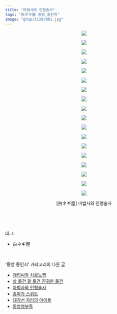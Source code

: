 ```yaml
---
title: "마법사와 인형술사"
tags: "白ネギ屋 동방_동인지"
image: "ghap/2120/001.jpg"
---
```

<div class="article">
<p style="text-align: center; clear: none; float: none;"><img src="{{ site.nasurl }}/ghap/2120/001.jpg"/></p>
<p style="text-align: center; clear: none; float: none;"><img src="{{ site.nasurl }}/ghap/2120/002.jpg"/></p>
<p style="text-align: center; clear: none; float: none;"><img src="{{ site.nasurl }}/ghap/2120/003.jpg"/></p>
<p style="text-align: center; clear: none; float: none;"><img src="{{ site.nasurl }}/ghap/2120/004.jpg"/></p>
<p style="text-align: center; clear: none; float: none;"><img src="{{ site.nasurl }}/ghap/2120/005.jpg"/></p>
<p style="text-align: center; clear: none; float: none;"><img src="{{ site.nasurl }}/ghap/2120/006.jpg"/></p>
<p style="text-align: center; clear: none; float: none;"><img src="{{ site.nasurl }}/ghap/2120/007.jpg"/></p>
<p style="text-align: center; clear: none; float: none;"><img src="{{ site.nasurl }}/ghap/2120/008.jpg"/></p>
<p style="text-align: center; clear: none; float: none;"><img src="{{ site.nasurl }}/ghap/2120/009.jpg"/></p>
<p style="text-align: center; clear: none; float: none;"><img src="{{ site.nasurl }}/ghap/2120/010.jpg"/></p>
<p style="text-align: center; clear: none; float: none;"><img src="{{ site.nasurl }}/ghap/2120/011.jpg"/></p>
<p style="text-align: center; clear: none; float: none;"><img src="{{ site.nasurl }}/ghap/2120/012.jpg"/></p>
<p style="text-align: center; clear: none; float: none;"><img src="{{ site.nasurl }}/ghap/2120/013.jpg"/></p>
<p style="text-align: center; clear: none; float: none;"><img src="{{ site.nasurl }}/ghap/2120/014.jpg"/></p>
<p style="text-align: center; clear: none; float: none;"><img src="{{ site.nasurl }}/ghap/2120/015.jpg"/></p>
<p style="text-align: center; clear: none; float: none;"><img src="{{ site.nasurl }}/ghap/2120/016.jpg"/></p>
<p style="text-align: center; clear: none; float: none;"><img src="{{ site.nasurl }}/ghap/2120/017.jpg"/></p>
<p style="text-align: center; clear: none; float: none;"><img src="{{ site.nasurl }}/ghap/2120/018.jpg"/></p>
<p style="text-align: center; clear: none; float: none;">[白ネギ屋] 마법사와 인형술사</p>
<p><br/></p>
</div><br/>
<div class="tagTrail">
<p>태그: </p>
<ul>
<li>白ネギ屋</li>
</ul>
</div><br/>
<div class="another">
<p>'동방 동인지' 카테고리의 다른 글</p>
<ul>
<li><a href="/2016-09-11-ghap_2122">레티씨와 치르노쨩</a></li>
<li><a href="/2016-09-11-ghap_2121">살 물건 팔 물건 진귀한 물건</a></li>
<li><a href="/2016-09-11-ghap_2120">마법사와 인형술사</a></li>
<li><a href="/2016-09-11-ghap_2119">홍마가 스위트</a></li>
<li><a href="/2016-09-11-ghap_2118">대각선 자리의 아이돌</a></li>
<li><a href="/2016-09-11-ghap_2117">동방염부족</a></li>
</ul>
</div><br/>
<div class="cb_module cb_fluid">
<div class="cb_wrt cb_profile">
</div><!-- commentList close -->
</div><br/>

